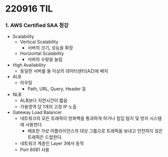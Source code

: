 # 220916 TIL
### 1. AWS Certified SAA 청강
* Scalability
    * Vertical Scalability
        * 서버의 크기, 성능을 확장
    * Horizontal Scalability
        * 서버의 수량을 늘림
* High Availability
    * 동일한 서버를 둘 이상의 데이터센터(AZ)에 배치
* ALB 
    * 라우팅
        * Path, URL, Query, Header 등
* NLB
    * ALB보다 지연시간이 짧음
    * 가용영역 당 1개의 고정 IP 노출
* Gateway Load Balancer
    * 네트워크의 모든 트래픽이 방화벽을 통과하게 하거나 침입 탐지 및 방지 시스템에 사용한다.
        * 배포한 가상 어플라이언스의 대상 그룹으로 트래픽을 보내고 안전하지 않은 트래픽은 드랍한다.
    * 네트워크 계층인 Layer 3에서 동작
    * Port 6081 사용